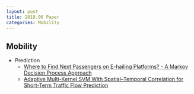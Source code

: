```yaml
---
layout: post
title: 2019.06 Paper
categories: Mobility
---
```


## Mobility

- Prediction
    - [Where to Find Next Passengers on E-hailing Platforms? - A Markov Decision Process Approach](https://arxiv.org/pdf/1905.09906.pdf)
    - [Adaptive Multi-Kernel SVM With Spatial–Temporal Correlation for Short-Term Traffic Flow Prediction](https://ieeexplore.ieee.org/document/8454853)